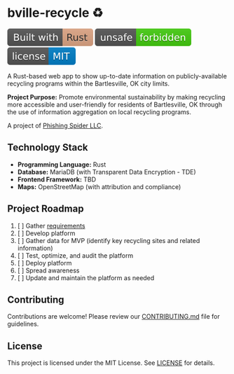 # bville-recycle ♻️
[![Built with Rust](static/built_with_rust.svg)](https://www.rust-lang.org)
[![unsafe forbidden](static/unsafe_%20forbidden.svg)](https://github.com/rust-secure-code/safety-dance/)
[![MIT license](static/license_%20MIT.svg)](/LICENSE)

A Rust-based web app to show up-to-date information on publicly-available recycling programs within the Bartlesville, OK city limits.

**Project Purpose:** Promote environmental sustainability by making recycling more accessible and user-friendly for residents of Bartlesville, OK through the use of information aggregation on local recycling programs. 

A project of [Phishing Spider LLC](https://github.com/PhishingSpider).

## Technology Stack
- **Programming Language:** Rust
- **Database:** MariaDB (with Transparent Data Encryption - TDE)
- **Frontend Framework:** TBD
- **Maps:** OpenStreetMap (with attribution and compliance)

## Project Roadmap
1. [ ] Gather [requirements](./requirements.md)
2. [ ] Develop platform
3. [ ] Gather data for MVP (identify key recycling sites and related information)
4. [ ] Test, optimize, and audit the platform
5. [ ] Deploy platform
6. [ ] Spread awareness
7. [ ] Update and maintain the platform as needed

## Contributing
Contributions are welcome! Please review our [CONTRIBUTING.md](./CONTRIBUTING.md) file for guidelines.

## License
This project is licensed under the MIT License. See [LICENSE](./LICENSE) for details.
